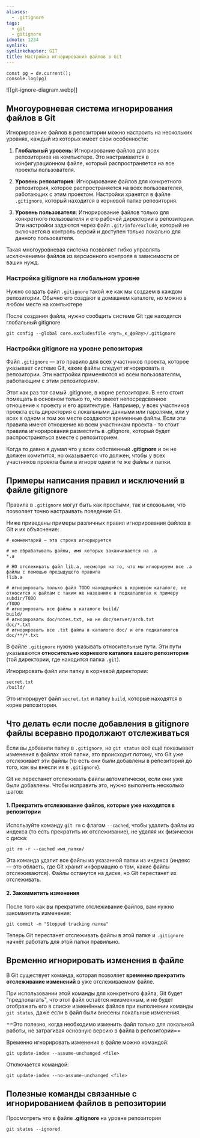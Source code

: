 ```yaml
---
aliases:
  - .gitignore
tags:
  - git
  - gitignore
idnote: 1234
symlink: 
symlinkchapter: GIT
title: Настройка игнорирования файлов в Git
---
```


```dataviewjs
const pg = dv.current();
console.log(pg)
```

![[git-ignore-diagram.webp]]
##  Многоуровневая система игнорирования файлов в Git

Игнорирование файлов в репозитории можно настроить на нескольких уровнях, каждый из которых имеет свои особенности:

1. **Глобальный уровень**: Игнорирование файлов для всех репозиториев на компьютере. Это настраивается в конфигурационном файле, который распространяется на все проекты пользователя. 
    
2. **Уровень репозитория**: Игнорирование файлов для конкретного репозитория, которое распространяется на всех пользователей, работающих с этим проектом. Настройки хранятся в файле `.gitignore`, который находится в корневой папке репозитория.
    
3. **Уровень пользователя**: Игнорирование файлов только для конкретного пользователя и его рабочей директории в репозитории. Эти настройки задаются через файл `.git/info/exclude`, который не включается в контроль версий и доступен только локально для данного пользователя.
    

Такая многоуровневая система позволяет гибко управлять исключениями файлов из версионного контроля в зависимости от ваших нужд.

### Настройка gitignore на глобальном уровне

Нужно создать файл `.gitignore` такой же как мы создаем в каждом репозитории. Обычно его создают в домашнем каталоге, но можно в любом месте на компьютере

После создания файла, нужно сообщить системе Git где находится глобальный gitignore
```
git config --global core.excludesfile <путь_к_файлу>/.gitignore
```

### Настройки gitignore на уровне репозитория

Файл `.gitignore` — это правило для всех участников проекта, которое указывает системе Git, какие файлы следует игнорировать в репозитории. Эти настройки применяются ко всем пользователям, работающим с этим репозиторием.

Этот как раз тот самый .gitignore, в корне репозитория. В него стоит помещать в основном только то, что имеет непосредсвенное отношение к проекту и его архитектуре. Например, у всех участников проекта есть директория с локальными данными или паролями, или у всех в одном и том же месте создаются временные файлы. Если эти правила имеют отношение ко всем участникам проекта - то стоит правила игнорирования разместить в .gitignore, который будет распространяться вместе с репозиторием.

Когда то давно я думал что у всех собственный  **.gitignore** и он не должен комитится, но оказывается что должен, чтобы у  всех участников проекта были в игноре одни и те же файлы и папки.

##  Примеры написания правил и исключений в файле gitignore

Правила в `.gitignore` могут быть как простыми, так и сложными, что позволяет точно настраивать поведение Git.

Ниже приведены примеры различных правил игнорирования файлов в Git и их объяснение:
```
# комментарий — эта строка игнорируется

# не обрабатывать файлы, имя которых заканчивается на .a
*.a

# НО отслеживать файл lib.a, несмотря на то, что мы игнорируем все .a файлы с помощью предыдущего правила
!lib.a

# игнорировать только файл TODO находящийся в корневом каталоге, не относится к файлам c таким же названиях в подкаталогах к примеру subdir/TODO
/TODO
# игнорировать все файлы в каталоге build/
build/
# игнорировать doc/notes.txt, но не doc/server/arch.txt
doc/*.txt
# игнорировать все .txt файлы в каталоге doc/ и его подкаталогов
doc/**/*.txt
```

В файле `.gitignore` нужно указывать относительные пути. Эти пути указываются **относительно корневого каталога вашего репозитория** (той директории, где находится папка `.git`).

Игнорировать файл или папку в корневой директории:
```
secret.txt 
/build/
```
Это игнорирует файл `secret.txt` и папку `build`, которые находятся в корне репозитория.

## Что делать если после добавления в gitignore файлы всеравно продолжают отслеживаться

Если вы добавили папку в `.gitignore`, но `git status` всё ещё показывает изменения в файлах этой папки, это происходит потому, что Git уже отслеживает эти файлы (то есть они были добавлены в репозиторий до того, как вы внесли их в `.gitignore`).

Git не перестанет отслеживать файлы автоматически, если они уже были добавлены. Чтобы исправить это, нужно выполнить несколько шагов:

#### 1. Прекратить отслеживание файлов, которые уже находятся в репозитории
Используйте команду `git rm` с флагом `--cached`, чтобы удалить файлы из индекса (то есть прекратить их отслеживание), не удаляя их физически с диска:

```
git rm -r --cached имя_папки/
```

Эта команда удалит все файлы из указанной папки из индекса (индекс — это область, где Git хранит информацию о том, какие файлы отслеживаются). Файлы останутся на диске, но Git перестанет их отслеживать.

#### 2. Закоммитить изменения

После того как вы прекратите отслеживание файлов, вам нужно закоммитить изменения:

```
git commit -m "Stopped tracking папка"
```

Теперь Git перестанет отслеживать файлы в этой папке и `.gitignore` начнёт работать для этой папки правильно.

## Временно игнорировать изменения в файле

В Git существует команда, которая позволяет **временно прекратить отслеживание изменений** в уже отслеживаемом файле.

При использовании этой команды для конкретного файла, Git будет "предполагать", что этот файл остаётся неизменным, и не будет отображать его в списке изменённых файлов при выполнении команды `git status`, даже если в файл были внесены локальные изменения.

==Это полезно, когда необходимо изменить файл только для локальной работы, не затрагивая основную версию в файла в репозитории==

Временно игнорировать изменения в файле можно командой:
```
git update-index --assume-unchanged <file>
```

Отключается командой:
```
git update-index --no-assume-unchanged <file>
```

## Полезные команды связанные с игнорированием файлов в репозитории 

Просмотреть что в файле **.gitignore** на уровне репозитория
```
git status --ignored
```







